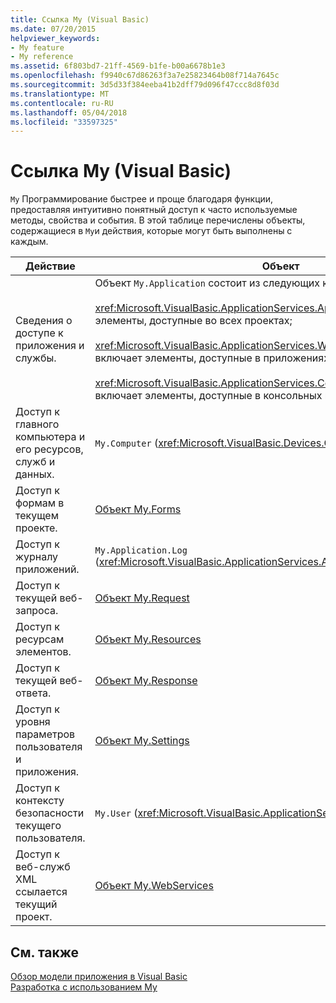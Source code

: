 ```yaml
---
title: Ссылка My (Visual Basic)
ms.date: 07/20/2015
helpviewer_keywords:
- My feature
- My reference
ms.assetid: 6f803bd7-21ff-4569-b1fe-b00a6678b1e3
ms.openlocfilehash: f9940c67d86263f3a7e25823464b08f714a7645c
ms.sourcegitcommit: 3d5d33f384eeba41b2dff79d096f47ccc8d8f03d
ms.translationtype: MT
ms.contentlocale: ru-RU
ms.lasthandoff: 05/04/2018
ms.locfileid: "33597325"
---
```

# <a name="my-reference-visual-basic"></a>Ссылка My (Visual Basic)
`My` Программирование быстрее и проще благодаря функции, предоставляя интуитивно понятный доступ к часто используемые методы, свойства и события. В этой таблице перечислены объекты, содержащиеся в `My`и действия, которые могут быть выполнены с каждым.  
  
|**Действие**|**Объект**|  
|----------------|----------------|  
|Сведения о доступе к приложения и службы.|Объект `My.Application` состоит из следующих классов:<br /><br /> <xref:Microsoft.VisualBasic.ApplicationServices.ApplicationBase> включает элементы, доступные во всех проектах;<br /><br /> <xref:Microsoft.VisualBasic.ApplicationServices.WindowsFormsApplicationBase> включает элементы, доступные в приложениях Windows Forms;<br /><br /> <xref:Microsoft.VisualBasic.ApplicationServices.ConsoleApplicationBase> включает элементы, доступные в консольных приложениях.|  
|Доступ к главного компьютера и его ресурсов, служб и данных.|`My.Computer` (<xref:Microsoft.VisualBasic.Devices.Computer>)|  
|Доступ к формам в текущем проекте.|[Объект My.Forms](../../../visual-basic/language-reference/objects/my-forms-object.md)|  
|Доступ к журналу приложений.|`My.Application.Log` (<xref:Microsoft.VisualBasic.ApplicationServices.ApplicationBase.Log%2A>)|  
|Доступ к текущей веб-запроса.|[Объект My.Request](../../../visual-basic/language-reference/objects/my-request-object.md)|  
|Доступ к ресурсам элементов.|[Объект My.Resources](../../../visual-basic/language-reference/objects/my-resources-object.md)|  
|Доступ к текущей веб-ответа.|[Объект My.Response](../../../visual-basic/language-reference/objects/my-response-object.md)|  
|Доступ к уровня параметров пользователя и приложения.|[Объект My.Settings](../../../visual-basic/language-reference/objects/my-settings-object.md)|  
|Доступ к контексту безопасности текущего пользователя.|`My.User` (<xref:Microsoft.VisualBasic.ApplicationServices.User>)|  
|Доступ к веб-служб XML ссылается текущий проект.|[Объект My.WebServices](../../../visual-basic/language-reference/objects/my-webservices-object.md)|  
  
## <a name="see-also"></a>См. также  
 [Обзор модели приложения в Visual Basic](../../../visual-basic/developing-apps/development-with-my/overview-of-the-visual-basic-application-model.md)  
 [Разработка с использованием My](../../../visual-basic/developing-apps/development-with-my/index.md)
